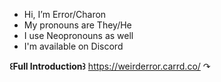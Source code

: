 - Hi, I’m Error/Charon
- My pronouns are They/He
- I use Neopronouns as well
- I'm available on Discord

**꒰Full Introduction꒱** https://weirderror.carrd.co/ ↷
